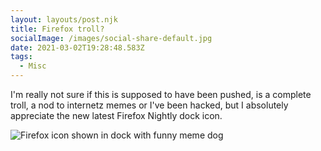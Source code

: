 ```yaml
---
layout: layouts/post.njk
title: Firefox troll?
socialImage: /images/social-share-default.jpg
date: 2021-03-02T19:28:48.583Z
tags:
  - Misc
---
```

I'm really not sure if this is supposed to have been pushed, is a complete troll, a nod to internetz memes or I've been hacked, but I absolutely appreciate the new latest Firefox Nightly dock icon.

![Firefox icon shown in dock with funny meme dog](/images/haaa.png)